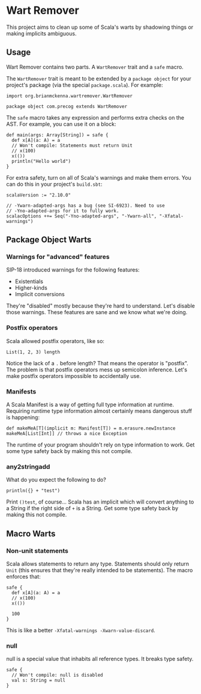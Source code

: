 # Wart Remover

This project aims to clean up some of Scala's warts by shadowing
things or making implicits ambiguous.

## Usage

Wart Remover contains two parts. A `WartRemover` trait and a `safe`
macro.

The `WartRemover` trait is meant to be extended by a `package object`
for your project's package (via the special `package.scala`). For
example:

    import org.brianmckenna.wartremover.WartRemover

    package object com.precog extends WartRemover

The `safe` macro takes any expression and performs extra checks on the
AST. For example, you can use it on a block:

    def main(args: Array[String]) = safe {
      def x[A](a: A) = a
      // Won't compile: Statements must return Unit
      // x(100)
      x(())
      println("Hello world")
    }

For extra safety, turn on all of Scala's warnings and make them
errors. You can do this in your project's `build.sbt`:

    scalaVersion := "2.10.0"

    // -Ywarn-adapted-args has a bug (see SI-6923). Need to use
    // -Yno-adapted-args for it to fully work.
    scalacOptions ++= Seq("-Yno-adapted-args", "-Ywarn-all", "-Xfatal-warnings")

## Package Object Warts

### Warnings for "advanced" features

SIP-18 introduced warnings for the following features:

* Existentials
* Higher-kinds
* Implicit conversions

They're "disabled" mostly because they're hard to understand. Let's
disable those warnings. These features are sane and we know what we're
doing.

### Postfix operators

Scala allowed postfix operators, like so:

    List(1, 2, 3) length

Notice the lack of a `.` before length? That means the operator is
"postfix". The problem is that postfix operators mess up semicolon
inference. Let's make postfix operators impossible to accidentally
use.

### Manifests

A Scala Manifest is a way of getting full type information at
runtime. Requiring runtime type information almost certainly means
dangerous stuff is happening:

    def makeMeA[T](implicit m: Manifest[T]) = m.erasure.newInstance
    makeMeA[List[Int]] // throws a nice Exception

The runtime of your program shouldn't rely on type information to
work. Get some type safety back by making this not compile.

### any2stringadd

What do you expect the following to do?

    println({} + "test")

Print `()test`, of course... Scala has an implicit which will convert
anything to a String if the right side of `+` is a String. Get some
type safety back by making this not compile.

## Macro Warts

### Non-unit statements

Scala allows statements to return any type. Statements should only
return `Unit` (this ensures that they're really intended to be
statements). The macro enforces that:

    safe {
      def x[A](a: A) = a
      // x(100)
      x(())

      100
    }

This is like a better `-Xfatal-warnings -Xwarn-value-discard`.

### null

null is a special value that inhabits all reference types. It breaks
type safety.

    safe {
      // Won't compile: null is disabled
      val s: String = null
    }

